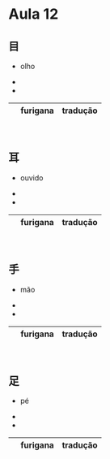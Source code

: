 # Aula 12

## 目
- olho

<ul><li></li><li></li></ul>

|  | furigana | tradução |
|:---:|:---:|:---:|

<br>


## 耳
- ouvido

<ul><li></li><li></li></ul>

|  | furigana | tradução |
|:---:|:---:|:---:|

<br>



## 手
- mão

<ul><li></li><li></li></ul>

|  | furigana | tradução |
|:---:|:---:|:---:|

<br>


## 足
- pé

<ul><li></li><li></li></ul>

|  | furigana | tradução |
|:---:|:---:|:---:|